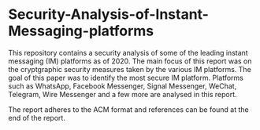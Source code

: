 # Security-Analysis-of-Instant-Messaging-platforms
This repository contains a security analysis of some of the leading instant messaging (IM) platforms as of 2020. The main focus of this report was on the cryptgraphic security measures taken by the various IM platforms. The goal of this paper was to identify the most secure IM platform. Platforms such as WhatsApp, Facebook Messenger, Signal Messenger, WeChat, Telegram, Wire Messenger and a few more are analysed in this report.

The report adheres to the ACM format and references can be found at the end of the report.
